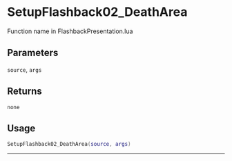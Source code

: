 # SetupFlashback02_DeathArea
Function name in FlashbackPresentation.lua
## Parameters
`source`, `args`
## Returns
`none`
## Usage
```lua
SetupFlashback02_DeathArea(source, args)
```
---
